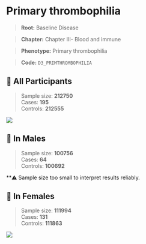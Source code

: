 # Primary thrombophilia

> **Root:** Baseline Disease  

> **Chapter:** Chapter III- Blood and immune  

> **Phenotype:** Primary thrombophilia  

> **Code:** `D3_PRIMTHROMBOPHILIA`

## 🧪 All Participants  
> Sample size: **212750**  
> Cases: **195**  
> Controls: **212555**
<img src="/Disease/Figures/ALL/Incidence/D3_PRIMTHROMBOPHILIA.png"/>
<CsvTable src="/Disease/Data/ALL/Incidence/COX_D3_PRIMTHROMBOPHILIA.csv" label="🔍 View full results" />

## 👨 In Males  
> Sample size: **100756**  
> Cases: **64**  
> Controls: **100692**

**⚠️ Sample size too small to interpret results reliably.


## 👩 In Females  
> Sample size: **111994**  
> Cases: **131**  
> Controls: **111863**
<img src="/Disease/Figures/Female/Incidence/D3_PRIMTHROMBOPHILIA.png"/>
<CsvTable src="/Disease/Data/Female/Incidence/COX_D3_PRIMTHROMBOPHILIA.csv" label="🔍 View full results" />
